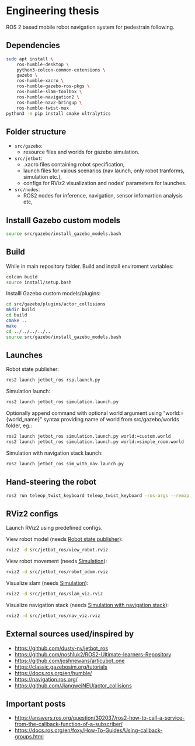 # Engineering thesis

ROS 2 based mobile robot navigation system for pedestrain following.

## Dependencies

```bash
sudo apt install \
    ros-humble-desktop \
    python3-colcon-common-extensions \
    gazebo \
    ros-humble-xacro \
    ros-humble-gazebo-ros-pkgs \
    ros-humble-slam-toolbox \
    ros-humble-navigation2 \
    ros-humble-nav2-bringup \
    ros-humble-twist-mux
python3 -m pip install cmake ultralytics
```

## Folder structure

* `src/gazebo`:
  * resource files and worlds for gazebo simulation.
* `src/jetbot`:
  * .xacro files containing robot specification,
  * launch files for vaious scenarios (nav launch, only robot tranforms, simulation etc.),
  * configs for RViz2 visualization and nodes' parameters for launches.
* `src/nodes`:
  * ROS2 nodes for inference, navigation, sensor infomartion analysis etc,

## Installl Gazebo custom models

```bash
source src/gazebo/install_gazebo_models.bash
```

## Build

While in main repository folder.
Build and install enviroment variables:

```bash
colcon build
source install/setup.bash
```

Installl Gazebo custom models/plugins:

```bash
cd src/gazebo/plugins/actor_collisions
mkdir build
cd build
cmake ..
make
cd ../../../../..
source src/gazebo/install_gazebo_models.bash
```

## Launches

Robot state publisher:

```bash
ros2 launch jetbot_ros rsp.launch.py
```

Simulation launch:

```bash
ros2 launch jetbot_ros simulation.launch.py
```

Optionally append command with optional world argument using "world:={world_name}" syntax providing name of world from src/gazebo/worlds folder, eg.:

```bash
ros2 launch jetbot_ros simulation.launch.py world:=custom.world
ros2 launch jetbot_ros simulation.launch.py world:=simple_room.world
```

Simulation with navigation stack launch:

```bash
ros2 launch jetbot_ros sim_with_nav.launch.py
```

## Hand-steering the robot

```bash
ros2 run teleop_twist_keyboard teleop_twist_keyboard -ros-args --remap cmd_vel:=key_vel
```

## RViz2 configs

Launch RViz2 using predefined configs.

View robot model (needs [Robot state publisher](#launches)):

```bash
rviz2 -d src/jetbot_ros/view_robot.rviz
```

View robot movement (needs [Simulation](#launches)):

```bash
rviz2 -d src/jetbot_ros/robot_odom.rviz
```

Visualize slam (needs [Simulation](#launches)):

```bash
rviz2 -d src/jetbot_ros/slam_viz.rviz
```

Visualize navigation stack (needs [Simulation with navigation stack](#launches)):

```bash
rviz2 -d src/jetbot_ros/nav_viz.rviz
```

## External sources used/inspired by

* <https://github.com/dusty-nv/jetbot_ros>
* <https://github.com/noshluk2/ROS2-Ultimate-learners-Repository>
* <https://github.com/joshnewans/articubot_one>
* <https://classic.gazebosim.org/tutorials>
* <https://docs.ros.org/en/humble/>
* <https://navigation.ros.org/>
* <https://github.com/JiangweiNEU/actor_collisions>

## Important posts
* https://answers.ros.org/question/302037/ros2-how-to-call-a-service-from-the-callback-function-of-a-subscriber/
* https://docs.ros.org/en/foxy/How-To-Guides/Using-callback-groups.html
